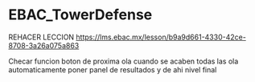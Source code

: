 # EBAC_TowerDefense

REHACER LECCION https://lms.ebac.mx/lesson/b9a9d661-4330-42ce-8708-3a26a075a863

Checar funcion boton de proxima ola
cuando se acaben todas las ola automaticamente poner panel de resultados y de ahi nivel final